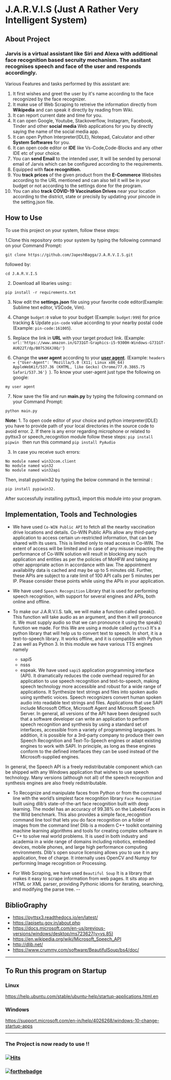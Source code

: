 # J.A.R.V.I.S (Just A Rather Very Intelligent System)

## About Project 

### Jarvis is a virtual assistant like Siri and Alexa with additional face recognition based secruity mechanism. The assitant recognises speech and face of the user and responds accordingly. 

Various Features and tasks performed by this assistant are:

1. It first wishes and greet the user by it's name according to the face recognized by the face recognizer.
2. It make use of Web Scraping to retreive the information directly from **Wikipedia** and can speak it directly by reading from Wiki.
3. It can report current date and time for you.
4. It can open Google, Youtube, Stackoverflow, Instagram, Facebook, Tinder and other **social media** Web applications for you by directly saying the name of the social media app.
5. It can open Python Interpreter(IDLE), Notepad, Calculator and other **System Softwares** for you.
6. It can open code editor or **IDE** like Vs-Code,Code-Blocks and any other IDE etc of your choice.
7. You can **send Email** to the intended user, It will be sended by personal email of Jarvis which can be configured according to the requirements.
8. Equipped with **face recognition.**
9. You **track prices** of the given product from the **E-Commerce** Websites according to the URL mentioned and can also tell it will be in your budget or not according to the settings done for the program.
10. You can also **track COVID-19 Vaccination Drives** near your location according to the district, state or precisily by updating your pincode in the setting.json file. 


## How to Use

To use this project on your system, follow these steps:

1.Clone this repository onto your system by typing the following command on your Command Prompt:
```
git clone https://github.com/JapeshBagga/J.A.R.V.I.S.git
```
followed by:

```
cd J.A.R.V.I.S
```

2. Download all libaries using::
```
pip install -r requirements.txt
```

3.  Now edit the **settings.json** file using your favorite code editor(Example: Sublime text editor, VSCode, Vim).

4. Change ```budget:0```  value to your budget (Example: ```budget:999```) for price tracking & Update ```pin-code``` value according to your nearby postal code (Example: ```pin-code:161005```).

5. Replace the link in **URL** with your target product link. (Example: ```url:'https://www.amazon.in/G731GT-Graphics-i5-9300H-Windows-G731GT-AU022T/dp/B07S36XJ8Q/'```)

6. Change the **user agent** according to your [**user agent**](https://www.google.com/search?q=my+user+agent&oq=my+user&aqs=chrome.1.69i57j0l5.2294j1j7&sourceid=chrome&ie=UTF-8). (Example: ```headers = {"User-Agent": 'Mozilla/5.0 (X11; Linux x86_64) AppleWebKit/537.36 (KHTML, like Gecko) Chrome/77.0.3865.75 Safari/537.36'} ```). 
To know your user-agent just type the following  on google:
  ```
  my user agent
  ```

7. Now save the file and run **main.py** by typing the following command on your Command Prompt:

```
python main.py
```

**Note:** 1. To open code editor of your choice and python interpreter(IDLE) you have to provide
path of your local directories in the source code to avoid error.
2. If there is any error regarding microphone or related to pyttsx3 or speech_recognition module  follow these steps:
    ```pip install pipwin ```
   then run this command
    ```pip install PyAudio ```

3. In case you receive such errors: 

```
No module named win32com.client
No module named win32
No module named win32api 
```
Then, install pypiwin32 by typing the below command in the terminal :
```
pip install pypiwin32.
```
After successfully installing pyttsx3, import this module into your program.


## Implementation, Tools and Technologies

- We have used ```Co-WIN Public API``` to fetch all the nearby vaccination drive locations and details. Co-WIN Public APIs allow any third-party application to access certain un-restricted information, that can be shared with its users. This is limited only to read access in Co-WIN. The extent of access will be limited and in case of any misuse impacting the performance of Co-WIN solution will result in blocking any such application and entities as per the policies of MoHFW and taking any other appropriate action in accordance with law. The appointment availability data is cached and may be up to 5 minutes old. Further, these APIs are subject to a rate limit of 100 API calls per 5 minutes per IP. Please consider these points while using the APIs in your application.

- We have used ```Speech Recognition``` Library that is used for performing speech recognition, with support for several engines and APIs, both online and offline.

- To make our J.A.R.V.I.S. talk, we will make a function called speak(). This function will take audio as an argument, and then it will pronounce it. We must supply audio so that we can pronounce it using the speak() function we made. For this We are using a module called ```pyttsx3``` It's a python library that will help us to convert text to speech. In short, it is a text-to-speech library.
It works offline, and it is compatible with Python 2 as well as Python 3. In this module we have various TTS engines namely
    - sapi5
    - nsss 
    - espeak. 
We have used ```sapi5``` application programming interface (API). It dramatically reduces the code overhead required for an application to use speech recognition and text-to-speech, making speech technology more accessible and robust for a wide range of applications. It Synthesize text strings and files into spoken audio using synthetic voices. Speech recognizers convert human spoken audio into readable text strings and files.
Applications that use SAPI include Microsoft Office, Microsoft Agent and Microsoft Speech Server.
In general, all versions of the API have been designed such that a software developer can write an application to perform speech recognition and synthesis by using a standard set of interfaces, accessible from a variety of programming languages. In addition, it is possible for a 3rd-party company to produce their own Speech Recognition and Text-To-Speech engines or adapt existing engines to work with SAPI. In principle, as long as these engines conform to the defined interfaces they can be used instead of the Microsoft-supplied engines.

In general, the Speech API is a freely redistributable component which can be shipped with any Windows application that wishes to use speech technology. Many versions (although not all) of the speech recognition and synthesis engines are also freely redistributable.


- To Recognize and manipulate faces from Python or from the command line with the world’s simplest face recognition library ```Face Recognition``` built using dlib’s state-of-the-art face recognition built with deep learning. The model has an accuracy of 99.38% on the Labeled Faces in the Wild benchmark. This also provides a simple face_recognition command line tool that lets
you do face recognition on a folder of images from the command line! Dlib is a modern C++ toolkit containing machine learning algorithms and tools for creating complex software in C++ to solve real world problems. It is used in both industry and academia in a wide range of domains including robotics, embedded devices, mobile phones, and large high performance computing environments. Dlib's open source licensing allows you to use it in any application, free of charge. It internally uses OpenCV and Numpy for performing Image recognition or Processing. 

- For Web Scraping, we have used ```Beautiful Soup``` It is a library that makes it easy to scrape information from web pages. It sits atop an HTML or XML parser, providing Pythonic idioms for iterating, searching, and modifying the parse tree.
-- 


## BiblioGraphy 
- https://pyttsx3.readthedocs.io/en/latest/
- https://apisetu.gov.in/about.php
- https://docs.microsoft.com/en-us/previous-versions/windows/desktop/ms723627(v=vs.85)
- https://en.wikipedia.org/wiki/Microsoft_Speech_API
- http://dlib.net/
- https://www.crummy.com/software/BeautifulSoup/bs4/doc/


---

## To Run this program on Startup
### Linux
https://help.ubuntu.com/stable/ubuntu-help/startup-applications.html.en

### Windows
https://support.microsoft.com/en-in/help/4026268/windows-10-change-startup-apps

---

### The Project is now ready to use !!
### [![Hits](https://hits.seeyoufarm.com/api/count/incr/badge.svg?url=https%3A%2F%2Fgithub.com%2Fgjbae1212%2Fhit-counter&count_bg=%23313129&title_bg=%231F1F1F&icon=purescript.svg&icon_color=%23FFDD00&title=Repository+Vists&edge_flat=true)](https://hits.seeyoufarm.com)
### [![forthebadge](https://forthebadge.com/images/badges/made-with-python.svg)](https://forthebadge.com)
